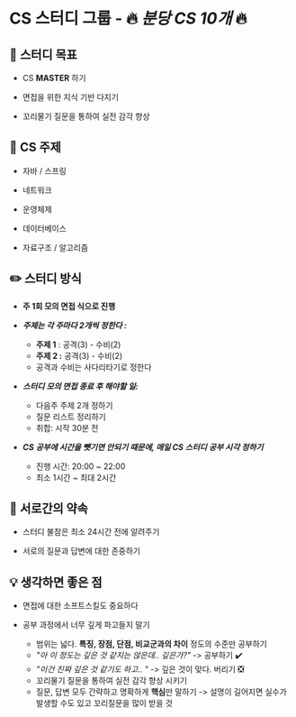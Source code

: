 # CS 스터디 그룹 - 🔥 _분당 CS 10개_ 🔥 

## 🎯 스터디 목표
* CS **MASTER** 하기
  
* 면접을 위한 지식 기반 다지기
* 꼬리물기 질문을 통하여 실전 감각 향상

## 📄 CS 주제
* 자바 / 스프링

* 네트워크
* 운영체제
* 데이터베이스
* 자료구조 / 알고리즘

## ✏️ 스터디 방식
* **주 1회 모의 면접 식으로 진행**
  
* **_주제는 각 주마다 2개씩 정한다 :_**
  - **주제 1** : 공격(3) - 수비(2)
  - **주제 2 :** 공격(3) - 수비(2)
  - 공격과 수비는 사다리타기로 정한다
    
* **_스터디 모의 면접 종료 후 해야할 일:_**
  - 다음주 주제 2개 정하기
  - 질문 리스트 정리하기
  - 취합: 시작 30분 전

* **_CS 공부에 시간을 뺏기면 안되기 때문에, 매일 CS 스터디 공부 시각 정하기_**
  - 진행 시간: 20:00 ~ 22:00
  - 최소 1시간 ~ 최대 2시간
 
## 🙆 서로간의 약속
* 스터디 불참은 최소 24시간 전에 알려주기
  
* 서로의 질문과 답변에 대한 존중하기

## 💡 생각하면 좋은 점
* 면접에 대한 소프트스킬도 중요하다
  
* 공부 과정에서 너무 깊게 파고들지 말기
  - 범위는 넓다. **특징, 장점, 단점, 비교군과의 차이** 정도의 수준만 공부하기
  - _"아 이 정도는 깊은 것 같지는 않은데.. 깊은가?"_ -> 공부하기 ✔️
  - _"이건 진짜 깊은 것 같기도 하고.. "_ -> 깊은 것이 맞다. 버리기 ❎
  - 꼬리물기 질문을 통하여 실전 감각 향상 시키기
  - 질문, 답변 모두 간략하고 명확하게 **핵심**만 말하기 -> 설명이 길어지면 실수가 발생할 수도 있고 꼬리질문을 많이 받을 것
